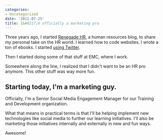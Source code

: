 ```yaml
---
categories:
- Uncategorized
date: '2011-07-25'
title: I&#8217;m officially a marketing pro
---
```


Three years ago, I started <a href="http://renegadehr.net/">Renegade HR</a>, a human resources blog, to share my personal take on the HR world. I learned how to code websites. I wrote a ton of ebooks. I started <a href="http://twitter.com/chrisferdinandi">using Twitter</a>.

Then I started doing some of that stuff at EMC, where I work.

Somewhere along the line, I realized that I didn't want to be an HR pro anymore. This other stuff was way more fun.

<h2>Starting today, I'm a marketing guy.</h2>

Officially, I'm a Senior Social Media Engagement Manager for our Training and Development organization.

What that means in practical terms is that I'll be helping implement new technologies like social media to further our learning initiatives. I'll also be marketing those initiatives internally and externally in new and fun ways.

Awesome!